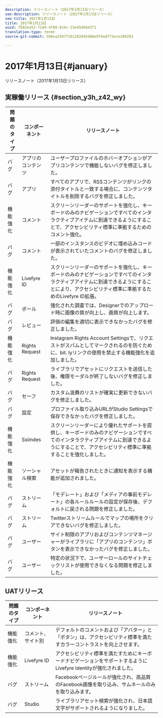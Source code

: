 ```yaml
---
description: リリースノート（2017年1月13日リリース）
seo-description: リリースノート（2017年1月13日リリース）
seo-title: 2017年1月13日
title: 2017年1月13日
uuid: fb92ea52-7184-4f08-814c-15e45d684371
translation-type: tm+mt
source-git-commit: 566ea2587f101202045488e9f4edf73ece100293

---
```



# 2017年1月13日{#january}

リリースノート（2017年1月13日リリース）

## 実稼働リリース {#section_y3h_z42_wy}

| 問題のタイプ | コンポーネント | リリースノート |
|--- |--- |--- |
| バグ | アプリのコンテンツ | ユーザープロファイルのホバーオプションがアプリコンテンツで機能しないバグを修正しました。 |
| バグ | アプリ | すべてのアプリで、RSSコンテンツがリンクの添付タイトルと一致する場合に、コンテンツタイトルを削除するバグを修正しました。 |
| 機能強化 | コメント | スクリーンリーダーのサポートを強化し、キーボードのみのナビゲーションですべてのインタラクティブアイテムに到達できるようにすることで、アクセシビリティ標準に準拠するためのコメント強化。 |
| バグ | コメント | 一部のインスタンスのビデオに埋め込みコードが表示されていたコメントのバグを修正しました。 |
| 機能強化 | Livefyre ID | スクリーンリーダーのサポートを強化し、キーボードのみのナビゲーションですべてのインタラクティブアイテムに到達できるようにすることにより、アクセシビリティ標準に準拠するためのLivefyre ID拡張。 |
| バグ | ポール | 強化された調査では、Designerでのアップロード時に画像の質が向上し、画質が向上します。 |
| バグ | レビュー | 評価の編集を適切に表示できなかったバグを修正しました。 |
| 機能強化 | Rights Request | Instagram Rights Account Settingsで、リクエストがスパムとしてマークされるのを防ぐために、bit. lyリンクの使用を禁止する機能強化を追加しました。 |
| バグ | Rights Request | ライブラリでアセットにリクエストを送信した後、権限モーダルが終了しないバグを修正しました。 |
| バグ | セーフ | カスタム浪費のリストが確実に更新できないバグを修正しました。 |
| バグ | 設定 | プロファイル取り込みURLがStudio Settingsで保存できなかったバグを修正しました。 |
| 機能強化 | Ssiindes | スクリーンリーダーにより優れたサポートを提供し、キーボードのみのナビゲーションですべてのインタラクティブアイテムに到達できるようにすることで、アクセシビリティ標準に準拠することを強化しました。 |
| 機能強化 | ソーシャル検索 | アセットが報告されたときに通知を表示する機能が追加されました。 |
| バグ | ストリーム | 「モデレート」および「メディアの事前モデレート」の各ルールルールの設定が保存後、デフォルトに戻される問題を修正しました。 |
| バグ | ストリーム | Twitterストリームルールでマップの場所をクリアできないバグを修正しました。 |
| バグ | ユーザー | サイト制限のアプリおよびコンテンツマネージャーがライブラリに「アプリのコンテンツ」ボタンを表示できなかったバグを修正しました。 |
| バグ | ユーザー | 特定の状況下で、ユーザーロールのサイトチェックリストが使用できなくなる問題を修正しました。 |


## UATリリース

| 問題のタイプ | コンポーネント | リリースノート |
|--- |--- |--- |
| 機能強化 | コメント、サイト別 | デフォルトのコメントおよび「アバター」と「ボタン」は、アクセシビリティ標準を満たすカラーコントラストを向上させます。 |
| 機能強化 | Livefyre ID | アクセシビリティ標準を満たすためにキーボードナビゲーションをサポートするようにLivefyre Identityが強化されました。 |
| バグ | ストリーム | Facebookページルールが強化され、高品質のFacebook画像を取り込み、サムネールのみを取り込みます。 |
| バグ | Studio | ライブラリアセット検索が強化され、日本語文字がサポートされるようになりました。 |

